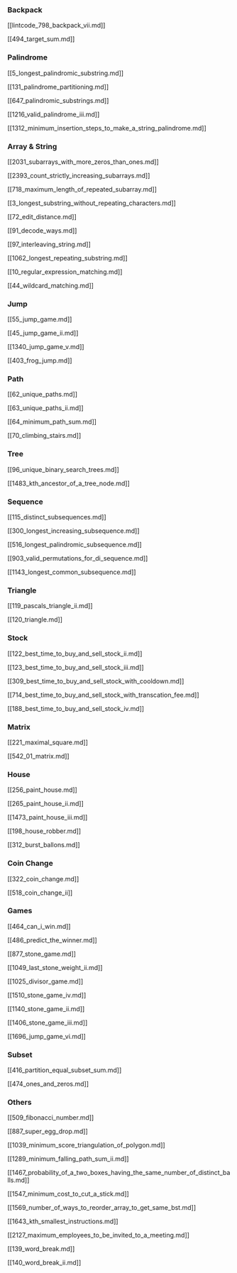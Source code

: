 
### Backpack

[[lintcode_798_backpack_vii.md]]

[[494_target_sum.md]]

### Palindrome

[[5_longest_palindromic_substring.md]]

[[131_palindrome_partitioning.md]]

[[647_palindromic_substrings.md]]

[[1216_valid_palindrome_iii.md]]

[[1312_minimum_insertion_steps_to_make_a_string_palindrome.md]]


### Array & String

[[2031_subarrays_with_more_zeros_than_ones.md]]

[[2393_count_strictly_increasing_subarrays.md]]

[[718_maximum_length_of_repeated_subarray.md]]

[[3_longest_substring_without_repeating_characters.md]]

[[72_edit_distance.md]]

[[91_decode_ways.md]]

[[97_interleaving_string.md]]

[[1062_longest_repeating_substring.md]]

[[10_regular_expression_matching.md]]

[[44_wildcard_matching.md]]


### Jump

[[55_jump_game.md]]

[[45_jump_game_ii.md]]

[[1340_jump_game_v.md]]

[[403_frog_jump.md]]


### Path

[[62_unique_paths.md]]

[[63_unique_paths_ii.md]]

[[64_minimum_path_sum.md]]

[[70_climbing_stairs.md]]



### Tree

[[96_unique_binary_search_trees.md]]

[[1483_kth_ancestor_of_a_tree_node.md]]



### Sequence

[[115_distinct_subsequences.md]]

[[300_longest_increasing_subsequence.md]]

[[516_longest_palindromic_subsequence.md]]

[[903_valid_permutations_for_di_sequence.md]]

[[1143_longest_common_subsequence.md]]



### Triangle

[[119_pascals_triangle_ii.md]]

[[120_triangle.md]]



### Stock

[[122_best_time_to_buy_and_sell_stock_ii.md]]

[[123_best_time_to_buy_and_sell_stock_iii.md]]

[[309_best_time_to_buy_and_sell_stock_with_cooldown.md]]

[[714_best_time_to_buy_and_sell_stock_with_transcation_fee.md]]

[[188_best_time_to_buy_and_sell_stock_iv.md]]


### Matrix

[[221_maximal_square.md]]

[[542_01_matrix.md]]


### House

[[256_paint_house.md]]

[[265_paint_house_ii.md]]

[[1473_paint_house_iii.md]]

[[198_house_robber.md]]

[[312_burst_ballons.md]]


### Coin Change

[[322_coin_change.md]]

[[518_coin_change_ii]]


### Games

[[464_can_i_win.md]]

[[486_predict_the_winner.md]]

[[877_stone_game.md]]

[[1049_last_stone_weight_ii.md]]

[[1025_divisor_game.md]]

[[1510_stone_game_iv.md]]

[[1140_stone_game_ii.md]]

[[1406_stone_game_iii.md]]

[[1696_jump_game_vi.md]]



### Subset

[[416_partition_equal_subset_sum.md]]

[[474_ones_and_zeros.md]]


### Others

[[509_fibonacci_number.md]]

[[887_super_egg_drop.md]]

[[1039_minimum_score_triangulation_of_polygon.md]]

[[1289_minimum_falling_path_sum_ii.md]]

[[1467_probability_of_a_two_boxes_having_the_same_number_of_distinct_balls.md]]

[[1547_minimum_cost_to_cut_a_stick.md]]

[[1569_number_of_ways_to_reorder_array_to_get_same_bst.md]]

[[1643_kth_smallest_instructions.md]]

[[2127_maximum_employees_to_be_invited_to_a_meeting.md]]

[[139_word_break.md]]

[[140_word_break_ii.md]]
